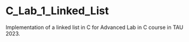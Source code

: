 # C_Lab_1_Linked_List
Implementation of a linked list in C for Advanced Lab in C course in TAU 2023.
